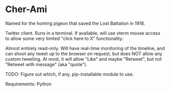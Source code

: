 Cher-Ami
========

Named for the homing pigeon that saved the Lost Battalion in 1918.

Twitter client. Runs in a terminal. If available, will use xterm mouse access
to allow some very limited "click here to X" functionality.

Almost entirely read-only. Will have real-time monitoring of the timeline,
and can shoot any tweet up to the browser on request, but does NOT allow any
custom tweeting. At most, it will allow "Like" and maybe "Retweet", but not
"Retweet with message" (aka "quote").

TODO: Figure out which, if any, pip-installable module to use.

Requirements: Python
